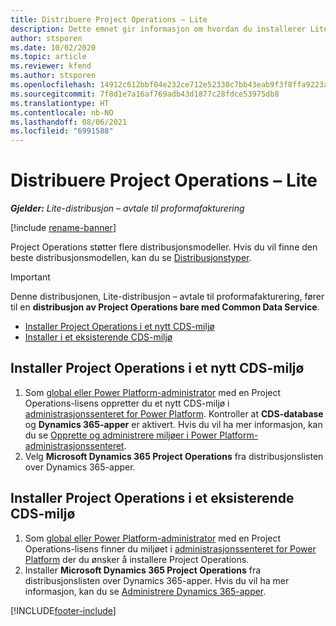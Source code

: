 ```yaml
---
title: Distribuere Project Operations – Lite
description: Dette emnet gir informasjon om hvordan du installerer Lite-distribusjon i Project Operations – avtale til proformafakturering.
author: stsporen
ms.date: 10/02/2020
ms.topic: article
ms.reviewer: kfend
ms.author: stsporen
ms.openlocfilehash: 14912c612bbf04e232ce712e52330c7bb43eab9f3f8ffa9223a2d2f9ce95eb72
ms.sourcegitcommit: 7f8d1e7a16af769adb43d1877c28fdce53975db8
ms.translationtype: HT
ms.contentlocale: nb-NO
ms.lasthandoff: 08/06/2021
ms.locfileid: "6991588"
---
```

# <a name="deploy-project-operations---lite"></a>Distribuere Project Operations – Lite

_**Gjelder:** Lite-distribusjon – avtale til proformafakturering_

[!include [rename-banner](~/includes/cc-data-platform-banner.md)]

Project Operations støtter flere distribusjonsmodeller. Hvis du vil finne den beste distribusjonsmodellen, kan du se [Distribusjonstyper](determine-deployment-type.md).


> [!IMPORTANT]
> Denne distribusjonen, Lite-distribusjon – avtale til proformafakturering, fører til en **distribusjon av Project Operations bare med Common Data Service**.

- [Installer Project Operations i et nytt CDS-miljø](#new)
- [Installer i et eksisterende CDS-miljø](#existing)



## <a name="install-project-operations-to-a-new-cds-environment"></a><a name="new"></a>Installer Project Operations i et nytt CDS-miljø

1. Som [global eller Power Platform-administrator](/power-platform/admin/global-service-administrators-can-administer-without-license) med en Project Operations-lisens oppretter du et nytt CDS-miljø i [administrasjonssenteret for Power Platform](https://admin.powerplatform.com). Kontroller at **CDS-database** og **Dynamics 365-apper** er aktivert. Hvis du vil ha mer informasjon, kan du se [Opprette og administrere miljøer i Power Platform-administrasjonssenteret](/power-platform/admin/create-environment#create-an-environment-in-the-power-platform-admin-center).
2. Velg **Microsoft Dynamics 365 Project Operations** fra distribusjonslisten over Dynamics 365-apper.


## <a name="install-project-operations-to-an-existing-cds-environment"></a><a name="existing"></a>Installer Project Operations i et eksisterende CDS-miljø

1. Som [global eller Power Platform-administrator](/power-platform/admin/global-service-administrators-can-administer-without-license) med en Project Operations-lisens finner du miljøet i [administrasjonssenteret for Power Platform](https://admin.powerplatform.com) der du ønsker å installere Project Operations.
2. Installer **Microsoft Dynamics 365 Project Operations** fra distribusjonslisten over Dynamics 365-apper. Hvis du vil ha mer informasjon, kan du se [Administrere Dynamics 365-apper](/power-platform/admin/manage-apps).




[!INCLUDE[footer-include](../includes/footer-banner.md)]